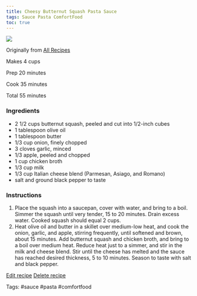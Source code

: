 ```yaml
---
title: Cheesy Butternut Squash Pasta Sauce
tags: Sauce Pasta ComfortFood
toc: true
---
```

![](https://s3.us-east-1.amazonaws.com/asset-02.onetsp.net/ugc/2/5p/bp3ucj-5ho2-dp5-1.jpg)

Originally from [All Recipes](http://allrecipes.com/recipe/cheesy-butternut-squash-pasta-sauce/detail.aspx)

Makes 4 cups

Prep 20 minutes

Cook 35 minutes

Total 55 minutes

### Ingredients

*   2 1/2 cups butternut squash, peeled and cut into 1/2-inch cubes
*   1 tablespoon olive oil
*   1 tablespoon butter
*   1/3 cup onion, finely chopped
*   3 cloves garlic, minced
*   1/3 apple, peeled and chopped
*   1 cup chicken broth
*   1/3 cup milk
*   1/3 cup Italian cheese blend (Parmesan, Asiago, and Romano)
*   salt and ground black pepper to taste

### Instructions

1.  Place the squash into a saucepan, cover with water, and bring to a boil. Simmer the squash until very tender, 15 to 20 minutes. Drain excess water. Cooked squash should equal 2 cups.
2.  Heat olive oil and butter in a skillet over medium-low heat, and cook the onion, garlic, and apple, stirring frequently, until softened and brown, about 15 minutes. Add butternut squash and chicken broth, and bring to a boil over medium heat. Reduce heat just to a simmer, and stir in the milk and cheese blend. Stir until the cheese has melted and the sauce has reached desired thickness, 5 to 10 minutes. Season to taste with salt and black pepper.

[Edit recipe](/manage/recipe/edit/256178) [Delete recipe](/manage/recipe/delete/256178)

Tags: #sauce #pasta #comfortfood